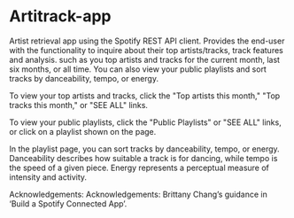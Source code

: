 # Artitrack-app
Artist retrieval app using the Spotify REST API client. Provides the end-user with the functionality to inquire about their top artists/tracks, track features and analysis. 
such as you top artists and tracks for the current month, last six months, or all time. 
You can also view your public playlists and sort tracks by danceability, tempo, or energy.

To view your top artists and tracks, click the "Top artists this month," "Top tracks this month," or "SEE ALL" links.

To view your public playlists, click the "Public Playlists" or "SEE ALL" links, or click on a playlist shown on the page.

In the playlist page, you can sort tracks by danceability, tempo, or energy. 
Danceability describes how suitable a track is for dancing, while tempo is the speed of a given piece. 
Energy represents a perceptual measure of intensity and activity.


Acknowledgements: Acknowledgements: Brittany Chang’s guidance in ‘Build a Spotify Connected App’.
